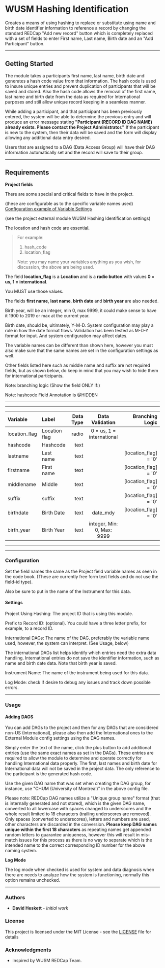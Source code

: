 # WUSM Hashing Identification

Creates a means of using hashing to replace or substitute using name and birth date identifier information to reference a record by changing the standard REDCap "Add new record" button which is completely replaced with a set of fields to enter First name, Last name, Birth date and an "Add Participant" button.
********************************************************************************

## Getting Started

The module takes a participants first name, last name, birth date and generates a hash code value from that information.  The hash code is used to insure unique entries and prevent duplication of participants that will be saved and stored.  Also the hash code allows the removal of the first name, last name and birth date from the data as required for International purposes and still allow unique record keeping in a seamless manner.

While adding a participant, and that participant has been previously entered, the system will be able to determine the previous entry and will produce an error message stating **"Participant (RECORD ID  DAG NAME) already exists.  Please contact the Project Administrator."**  If the participant is new to the system, then their data will be saved and the form will display allowing any additional data entry desired.

Users that are assigned to a DAG (Data Access Group) will have their DAG information automatically set and the record will save to their group.


********************************************************************************

## Requirements

**Project fields**

There are some special and critical fields to have in the project.

(these are configurable as to the specific variable names used) [Configuration example of Variable Settings](?prefix=wusm_hashing_identification&page=docs/settingsVariables.png)


(see the project external module WUSM Hashing Identification settings)

The location and hash code are essential.  

>For example: 
> 1. hash_code
> 2. location_flag
>
> Note: you may name your variables anything as you wish, for discussion, the above are being used.

The field **location_flag** is a **Location** and is a **radio button** with values **0 = us, 1 = international**.

You MUST use those values.

The fields **first name**, **last name**, **birth date** and **birth year** are also needed. 

Birth year, will be an integer, min 0, max 9999, it could make sense to have it 1900 to 2019 or max at the current year.

Birth date, should be, ultimately, Y-M-D.  System configuration may play a role in how the date format flows.  Validation has been tested as M-D-Y format for input.  And system configuration may affect dates.

The variable names can be different than shown here, however you must also make sure that the same names are set in the configuration settings as well.  

Other fields listed here such as middle name and suffix are not required fields, but as shown below, do keep in mind that you may wish to hide them for international participants.


Note: branching logic (Show the field ONLY if:)

Note: hashcode Field Annotation is @HIDDEN

********************************************************************************

---
| Variable      |    Label         | Data Type     |  Data Validation           | Branching Logic       |
| :---          |    :---          |        ---:   |    :----:                  |         ---:          |
| location_flag |  Location flag   | radio         | 0 = us, 1 = international  |                       |
| hashcode      |  Hashcode        | text          |                            |                       |
| lastname      |  Last name       | text          |                            | [location_flag] = '0' |
| firstname     |  First name      | text          |                            | [location_flag] = '0' |
| middlename    |  Middle          | text          |                            | [location_flag] = '0' |
| suffix        |  suffix          | text          |                            | [location_flag] = '0' |
| birthdate     |  Birth Date      | text          | date_mdy                   | [location_flag] = '0' |
| birth_year    |  Birth Year      | text          | integer, Min: 0, Max: 9999 |                       |
---
 	 	
********************************************************************************
 	 	 
### Configuration
Set the field names the same as the Project field variable names as seen in the code book.  (These are currently free form text fields and do not use the field-id type).

Also be sure to put in the name of the Instrument for this data.

#### Settings

Project Using Hashing:    The project ID that is using this module.

Prefix to Record ID: (optional).  You could have a three letter prefix, for example, to a record ID.

International DAGs:   The name of the DAG, preferably the variable name used, however, the system can interpret. (See Usage, below)

The international DAGs list helps identify which entries need the extra data handling.  International entries do not save the identifier information, such as name and birth date data.  Note that birth year is saved.

Instrument Name: The name of the instrument being used for this data.

Log Mode: check if desire to debug any issues and track down possible errors.


********************************************************************************

### Usage

#### Adding DAGS

You can add DAGs to the project and then for any DAGs that are considered non-US (International), please also then add the International ones to the External Module config settings using the DAG names.

Simply enter the text of the name, click the plus button to add additional entries (use the same exact names as set in the DAGs).  These entries are required to allow the module to determine and operate correctly for handling International data properly.  The first, last names and birth date for International data will not be saved in the project data.  The only reference to the participant is the generated hash code.  

Use the given DAG name that was set when creating the DAG group, for instance, use "CHUM (University of Montreal)" in the above config file.

Please note: REDCap DAG names utilize a "Unique group name" format (that is internally generated and not stored), which is the given DAG name, converted to all lowercase with spaces changed to underscores and the whole result limited to 18 characters (trailing underscores are removed).  Only spaces (converted to underscores), letters and numbers are used, other characters are discarded in the conversion.  **Please keep DAG names unique within the first 18 characters** as repeating names get appended random letters to guarantee uniqueness, however this will result in mis-match issues for this process as there is no way to separate which is the intended name to the correct corresponding ID number for the above naming system.


**Log Mode**

The log mode when checked is used for system and data diagnosis when there are needs to analyze how the system is functioning, normally this option remains unchecked.



********************************************************************************
### Authors

* **David Heskett** - *Initial work*

### License

This project is licensed under the MIT License - see the [LICENSE](?prefix=wusm_hashing_identification&page=LICENSE.md) file for details

### Acknowledgments

* Inspired by WUSM REDCap Team.

